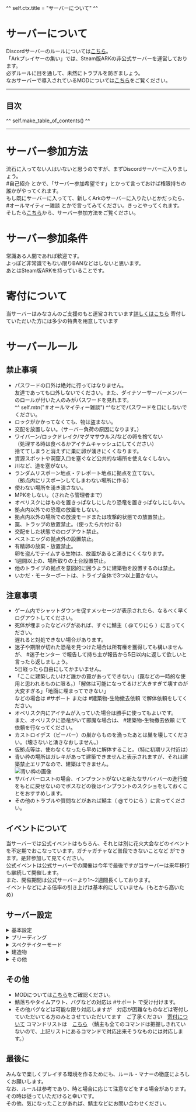 ^^ self.ctx.title = "サーバーについて" ^^

# サーバーについて
Discordサーバーのルールについては[こちら](/rule/index.html)。  
「Arkプレイヤーの集い」では、Steam版ARKの非公式サーバーを運営しております。  
必ずルールに目を通して、未然にトラブルを防ぎましょう。  
なおサーバーで導入されているMODについては[こちら](/rule/mods.html)をご覧ください。

---
## 目次
^^ self.make_table_of_contents() ^^

---

# サーバー参加方法
流石に入ってない人はいないと思うのですが、まずDiscordサーバーに入りましょう。  
#自己紹介 とかで、「サーバー参加希望です」とかって言っておけば権限持ちの誰かがやってくれます。  
もし既にサーバーに入ってて、新しくArkのサーバーに入りたいとかだったら、 #オールマイティー雑談 とかで言ってみてください。きっとやってくれます。  
そしたら[こちら](/rule/dedicated_pc_join.html)から、サーバー参加方法をご覧ください。

# サーバー参加条件
常識ある人間であれば歓迎です。  
よっぽど非常識でもない限りBANなどはしないと思います。  
あとはSteam版ARKを持っていることです。

# 寄付について
当サーバーはみなさんのご支援のもと運営されています[詳しくはこちら](/rule/dedicated_contribution.html)
寄付していただいた方には多少の特典を用意しています

# サーバールール
## 禁止事項
* パスワードの口外は絶対に行ってはなりません。  
    友達であっても口外しないでください。また、ダイナソーサーバーメンバーのロールが付いた人のみがパスワードを見れます。  
    ^^ self.mtn("＃オールマイティー雑談") ^^などでパスワードを口にしないでください。
* ロックがかかってなくても、物は盗まない。
* 交配を放置しない。（サーバー負荷の原因になります。）
* ワイバーン/ロックドレイク/マグマサウルス/などの卵を捨てない  
    （処理する時は食べるかアイテムキャッシュにしてください）  
    捨ててしまうと消えずに巣に卵が湧きにくくなります。
* 資源スポットや洞窟入口を塞ぐなど公共的な場所を使えなくしない。
* 川など、道を塞がない。
* ランダムリスポーン地点・テレポート地点に拠点を立てない。  
    （拠点内にリスポーンしてしまわない場所に作る）
* 使わない場所を湧き潰さない。
* MPKをしない。（されたら管理者まで）
* オベリスクにはものを置きっぱなしにしたり恐竜を置きっぱなしにしない。
* 拠点内以外での恐竜の放置をしない。
* 拠点内以外の場所での放浪モードまたは攻撃的状態での放置禁止。
* 罠、トラップの放置禁止。（使ったら片付ける）
* 交配をした状態でのログアウト禁止。
* ベストエッグの拠点外の設置禁止。
* 有精卵の放棄・放置禁止。  
    卵を盗んでテイムする生物は、放置があると湧きにくくなります。
* 1週間以上の、場所取りの土台設置禁止。
* 他のトライブの拠点を意図的に囲うように建築物を設置するのは禁止。
* いかだ・モーターボートは、トライブ全体で3つ以上置かない。

## 注意事項
* ゲーム内でシャットダウンを促すメッセージが表示されたら、なるべく早くログアウトしてください。
* 死体が埋まったなどバグがあれば、すぐに鯖主（ @てりにら ）に言ってください。  
    遅れると対処できない場合があります。
* 迷子や期限が切れた恐竜を見つけた場合は所有権を獲得しても構いませんが、 #迷子センター で報告して持ち主が報告から5日以内に返して欲しいと言ったら返しましょう。  
    5日経ったら自由にしてかまいません。
* 「ここに建築したいけど誰かの罠があってできない」（罠などの一時的な使用と思われるものに限る。）「解体は可能になってるけど大きすぎて壊すのが大変すぎる」「地面に埋まってできない」  
    などの場合は #サポート または #建築物-生物撤去依頼 で解体依頼をしてください。
* オベリスク内にアイテムが入っていた場合は勝手に使ってもよいです。  
    また、オベリスクに恐竜がいて邪魔な場合は、 #建築物-生物撤去依頼 にて依頼を行なってください。
* カストロイデス（ビーバー）の巣からものを漁ったあとは巣を壊してください。（壊さないと湧きなおしません。）
* 仮拠点等は、使わなくなったら早めに解体すること。（特に初期リス付近は）
* 青い枠の場所はガレキがあって建築できませんと表示されますが、それは建築禁止エリアなので、建築はできません。  
    ![青い枠の画像](/rule/images/image.png)
* サバイバーロストの場合、インプラントがないと新たなサバイバーの進行度をもとに戻せないのでボスなどの後はインプラントのスクショをしておくことをおすすめします。
* その他のトラブルや質問などがあれば鯖主（ @てりにら ）に言ってください。

## イベントについて
当サーバーでは公式イベントはもちろん、それとは別に花火大会などのイベントを不定期でおこなっています。ガチャガチャなど普段できないことなど
ができます。是非参加して見てください。  
公式イベントは公式サーバーでの開催は今年で最後ですが当サーバーは来年移行も継続して開催します。  
また、開催期間は公式サーバーより1〜2週間長くしております。  
イベントなどによる倍率の引き上げは基本的にしていません（もとから高いため）

## サーバー設定
<details>
<summary id="basic_config">基本設定</summary>

- <b>テイム数制限 400匹 </b><br>
    400匹にカウントされるのは、出ている生物・筏・カヌー・テックホバー等が該当します。<br>
    ポッドにしまうことで、カウントはされず、数を圧迫しなくなりますのでご活用ください。
- <b>OSD・ノードは一時停止中（フィヨルドのみ）</b><br>
    ロストアイランドとラグナロクの砂漠に移行します。（実装したらお知らせされます。）<br>
    また、エクスティンクションの開放に伴い、出現率の調整を行います。
- 最大レベル180（通常の1.2倍）
- テイム速度30倍
- 採取量 5倍
- 経験値量 5倍
- 死体消えるまでの時間 5時間
- 恐竜スポーン数 2倍
- 資源再生成 5倍
- 夜間経過速度 2倍
</details>

<details>
<summary id="breeding_config">ブリーディング</summary>

- 交配間隔 0.005倍
- 交配速度 1倍
- 孵化速度 150倍
- 成長速度 200倍
- 子供食糧値低下速度 0.6倍
- インプリント(刷り込み)ボーナス 1.5倍(30%)
- おねだり間隔 20倍
- 刷り込み倍率 20倍(1回の刷り込みで100%)
</details>

<details>
<summary id="spectator_config">スペクテイターモード</summary>
スペクテイターモードを使用して、景色撮影などを行うことができます。  
[こちらの動画](https://youtu.be/NM9_MJGADVA)を参考にしてください。  
ゲーム内でTABキーを押してコマンドを入力することで有効になります。  
が、スペクテイターモードを有効にすると、現在所持しているすべてのアイテムが消滅します。  
必ず金庫などに入れてからやりましょう。  

**スペクテイターモード コマンド**  

- 開始時<br>
    RequestSpectator pass2022
- StopSpectating

このモードを使用して起きた問題は自己責任となりますので、気をつけてください。
</details>

<details>
<summary id="build_config">建造物</summary>

- <u><b>自動削除定期有効化(有効化1週間前に通知します)</b></u><br>
    藁建材: 16日<br>
    木建材/アドベ建材: 32日<br>
    石建材: 48日<br>
    温室建材: 60日<br>
    金属建材: 64日<br>
    TEK建材: 80日
- 自動解体無効時は日数経過で解体可能
- 被ダメージ 無し（ダメージを受けない）
- プラットフォームへのタレット設置可能
- プラットフォームの建築上限5
- 水 電気 が来てないパイプ 電線 の2日自動撤去
- 常に回収可能（一部建材バグにより回収不可）
</details>

<details>
<summary id="other_config">その他</summary>

- 死体消えるまで5時間
- スタックサイズ2倍<br>(一部スタック不可アイテムスタック可能）
- アンチメッシュキル無効（埋まっても殺さずワープさせる）
- 病気無効
- 燃料消費量0.5
- 排卵間隔 0.1
- クレート品質 4倍
- プレイヤー重量3.5倍
- 恐竜食糧値低下速度0.3倍
- 腐敗までの時間 2倍
- ガンマ値変更可能
- ティタノサウルスなどへの餌やり不可
- 30分間操作がない場合自動ログアウト
- マインドワイプトニック制限なし
- ログアウトから３分経過後ダメージ無効化
</details>

## その他
* MODについては[こちら](/rule/mods.html)をご確認ください。  
* 鯖落ちやタイムアウト、バグなどの対応は #サポート で受け付けます。
* その他バグなどは可能な限り対応しますが　対応が困難なものなどは寄付していただいてる方のみとさせていただいてます　ご了承ください　[寄付について](/rule/dedicated_contribution.html)
    コマンドリストは　[こちら](https://ark.fandom.com/ja/wiki/Console_Commands)
        （鯖主も全てのコマンドは把握しきれていないので、上記リストにあるコマンドで対応出来そうなものには対応します。）

## 最後に
みんなで楽しくプレイする環境を作るためにも、ルール・マナーの徹底によろしくお願いします。  
なお、ルールは参考であり、時と場合に応じて注意などをする場合があります。  
その時は従っていただけると幸いです。  
その他、気になったことがあれば、鯖主などにお問い合わせください。
